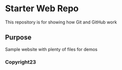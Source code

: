 # Starter Web Repo

This repository is for showing how Git and GitHub work

## Purpose

Sample website with plenty of files for demos

### Copyright23